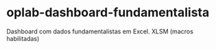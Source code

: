# oplab-dashboard-fundamentalista
Dashboard com dados fundamentalistas em Excel.
XLSM (macros habilitadas)
